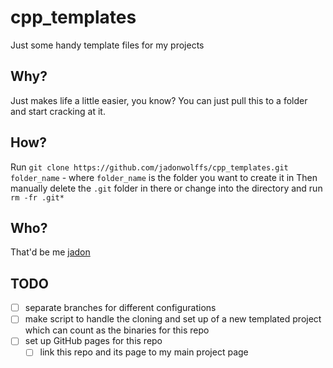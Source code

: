 # cpp_templates
Just some handy template files for my projects

## Why?
Just makes life a little easier, you know? You can just pull this to a folder and start cracking at it.

## How?
Run `git clone https://github.com/jadonwolffs/cpp_templates.git folder_name` - where `folder_name` is the folder you want to create it in
Then manually delete the `.git` folder in there or change into the directory and run `rm -fr .git*`

## Who?
That'd be me [jadon](https://www.github.com/jadonwolffs)

## TODO
* [ ] separate branches for different configurations
* [ ] make script to handle the cloning and set up of a new templated project which can count as the binaries for this repo
* [ ] set up GitHub pages for this repo
  * [ ] link this repo and its page to my main project page

